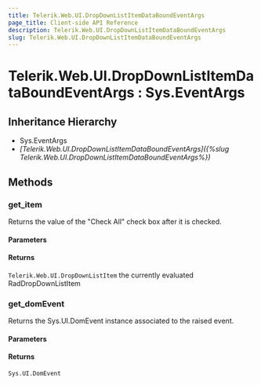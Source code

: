 ```yaml
---
title: Telerik.Web.UI.DropDownListItemDataBoundEventArgs
page_title: Client-side API Reference
description: Telerik.Web.UI.DropDownListItemDataBoundEventArgs
slug: Telerik.Web.UI.DropDownListItemDataBoundEventArgs
---
```


# Telerik.Web.UI.DropDownListItemDataBoundEventArgs : Sys.EventArgs

## Inheritance Hierarchy

* Sys.EventArgs
* *[Telerik.Web.UI.DropDownListItemDataBoundEventArgs]({%slug Telerik.Web.UI.DropDownListItemDataBoundEventArgs%})*

## Methods

###  get_item

Returns the value of the "Check All" check box after it is checked. 

#### Parameters

#### Returns

`Telerik.Web.UI.DropDownListItem` the currently evaluated RadDropDownListItem


###  get_domEvent

Returns the Sys.UI.DomEvent instance associated to the raised event.

#### Parameters

#### Returns

`Sys.UI.DomEvent` 

